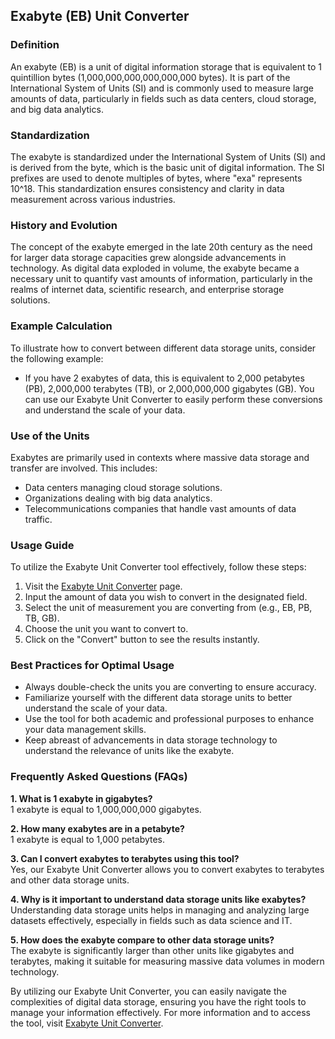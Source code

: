 ## Exabyte (EB) Unit Converter

### Definition
An exabyte (EB) is a unit of digital information storage that is equivalent to 1 quintillion bytes (1,000,000,000,000,000,000 bytes). It is part of the International System of Units (SI) and is commonly used to measure large amounts of data, particularly in fields such as data centers, cloud storage, and big data analytics.

### Standardization
The exabyte is standardized under the International System of Units (SI) and is derived from the byte, which is the basic unit of digital information. The SI prefixes are used to denote multiples of bytes, where "exa" represents 10^18. This standardization ensures consistency and clarity in data measurement across various industries.

### History and Evolution
The concept of the exabyte emerged in the late 20th century as the need for larger data storage capacities grew alongside advancements in technology. As digital data exploded in volume, the exabyte became a necessary unit to quantify vast amounts of information, particularly in the realms of internet data, scientific research, and enterprise storage solutions.

### Example Calculation
To illustrate how to convert between different data storage units, consider the following example: 
- If you have 2 exabytes of data, this is equivalent to 2,000 petabytes (PB), 2,000,000 terabytes (TB), or 2,000,000,000 gigabytes (GB). 
You can use our Exabyte Unit Converter to easily perform these conversions and understand the scale of your data.

### Use of the Units
Exabytes are primarily used in contexts where massive data storage and transfer are involved. This includes:
- Data centers managing cloud storage solutions.
- Organizations dealing with big data analytics.
- Telecommunications companies that handle vast amounts of data traffic.

### Usage Guide
To utilize the Exabyte Unit Converter tool effectively, follow these steps:
1. Visit the [Exabyte Unit Converter](https://www.inayam.co/unit-converter/data_storage_si) page.
2. Input the amount of data you wish to convert in the designated field.
3. Select the unit of measurement you are converting from (e.g., EB, PB, TB, GB).
4. Choose the unit you want to convert to.
5. Click on the "Convert" button to see the results instantly.

### Best Practices for Optimal Usage
- Always double-check the units you are converting to ensure accuracy.
- Familiarize yourself with the different data storage units to better understand the scale of your data.
- Use the tool for both academic and professional purposes to enhance your data management skills.
- Keep abreast of advancements in data storage technology to understand the relevance of units like the exabyte.

### Frequently Asked Questions (FAQs)

**1. What is 1 exabyte in gigabytes?**  
1 exabyte is equal to 1,000,000,000 gigabytes.

**2. How many exabytes are in a petabyte?**  
1 exabyte is equal to 1,000 petabytes.

**3. Can I convert exabytes to terabytes using this tool?**  
Yes, our Exabyte Unit Converter allows you to convert exabytes to terabytes and other data storage units.

**4. Why is it important to understand data storage units like exabytes?**  
Understanding data storage units helps in managing and analyzing large datasets effectively, especially in fields such as data science and IT.

**5. How does the exabyte compare to other data storage units?**  
The exabyte is significantly larger than other units like gigabytes and terabytes, making it suitable for measuring massive data volumes in modern technology.

By utilizing our Exabyte Unit Converter, you can easily navigate the complexities of digital data storage, ensuring you have the right tools to manage your information effectively. For more information and to access the tool, visit [Exabyte Unit Converter](https://www.inayam.co/unit-converter/data_storage_si).